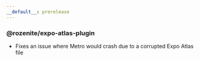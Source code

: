 ```yaml
---
__default__: prerelease
---
```


### @rozenite/expo-atlas-plugin

- Fixes an issue where Metro would crash due to a corrupted Expo Atlas file
